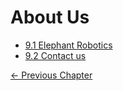 # About Us

- [9.1 Elephant Robotics](./9.1_company.md)
- [9.2 Contact us](./9.2_contact.md)

[← Previous Chapter](../8-FilesDownload/README.md)
